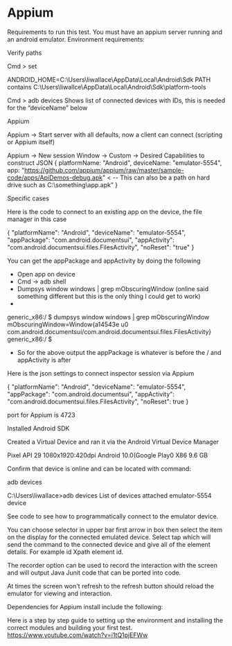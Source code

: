# Appium

Requirements to run this test.  You must have an appium server running and an android emulator.
Environment requirements:

Verify paths

Cmd > set

ANDROID_HOME=C:\Users\liwallace\AppData\Local\Android\Sdk
PATH contains
                C:\Users\liwallce\AppData\Local\Android\Sdk\platform-tools

Cmd > adb devices
                Shows list of connected devices with IDs, this is needed for the “deviceName” below

Appium

Appium -> Start server with all defaults, now a client can connect (scripting or Appium itself)

Appium -> New session Window -> Custom -> Desired Capabilities to construct JSON
{
    platformName: "Android",
    deviceName: "emulator-5554",
    app: "https://github.com/appium/appium/raw/master/sample-code/apps/ApiDemos-debug.apk"     < -- This can also be a path on hard drive such as C:\something\app.apk”
  }

Specific cases

Here is the code to connect to an existing app on the device, the file manager in this case

{
  "platformName": "Android",
  "deviceName": "emulator-5554",
  "appPackage": "com.android.documentsui",
  "appActivity": "com.android.documentsui.files.FilesActivity",
  "noReset": "true"
}

You can get the appPackage and appActivity by doing the following

-	Open app on device
-	Cmd -> adb shell
-	Dumpsys window windows | grep mObscuringWindow     (online said something different but this is the only thing I could get to work)
-	
generic_x86:/ $ dumpsys window windows | grep mObscuringWindow
  mObscuringWindow=Window{a14543e u0 com.android.documentsui/com.android.documentsui.files.FilesActivity}
generic_x86:/ $

-	So for the above output the appPackage is whatever is before the / and appActivity is after


Here is the json settings to connect inspector session via Appium

{
  "platformName": "Android",
  "deviceName": "emulator-5554",
  "appPackage": "com.android.documentsui",
  "appActivity": "com.android.documentsui.files.FilesActivity",
  "noReset": true
}

port for Appium is 4723

Installed Android SDK

Created a Virtual Device and ran it via the Android Virtual Device Manager

Pixel API 29 1080x1920:420dpi Android 10.0(Google Play0 X86 9.6 GB

Confirm that device is online and can be located with command:

adb devices

C:\Users\liwallace>adb devices
List of devices attached
emulator-5554   device

See code to see how to programmatically  connect to the emulator device.

You can choose selector in upper bar first arrow in box then select the item on the display for the connected emulated device.  Select tap which will send the command to the connected device and give all of the element details. For example id Xpath element id.

The recorder option can be used to record the interaction with the screen and will output Java Junit code that can be ported into code.

At times the screen won't refresh to the refresh button should reload the emulator for viewing and interaction.

Dependencies for Appium install include the following:

Here is a step by step guide to setting up the environment and installing the correct modules and building your first test.
https://www.youtube.com/watch?v=i1tQ1pjEFWw



